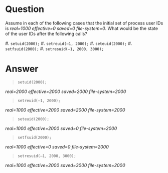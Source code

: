 # Question

Assume in each of the following cases that the initial set of process user IDs is *real=1000 effective=0 saved=0 file-system=0*. What would be the state of the user IDs after the following calls?

#. `setuid(2000);`
#. `setreuid(–1, 2000);`
#. `seteuid(2000);`
#. `setfsuid(2000);`
#. `setresuid(–1, 2000, 3000);`


# Answer

>  `setuid(2000);`

*real=2000 effective=2000 saved=2000 file-system=2000*

>  `setreuid(–1, 2000);`

*real=1000 effective=2000 saved=2000 file-system=2000*

>  `seteuid(2000);`

*real=1000 effective=2000 saved=0 file-system=2000*

>  `setfsuid(2000);`

*real=1000 effective=0 saved=0 file-system=2000*

>  `setresuid(–1, 2000, 3000);`

*real=1000 effective=2000 saved=3000 file-system=2000*
